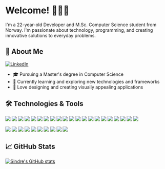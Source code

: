 # Welcome! 👋🇳🇴

I'm a 22-year-old Developer and M.Sc. Computer Science student from Norway. I'm passionate about technology, programming, and creating innovative solutions to everyday problems.

## 🚀 About Me
[![LinkedIn](https://img.shields.io/badge/LinkedIn-sindreoyen-informational?style=flat&logo=linkedin&logoColor=white&color=2bbc8a)](https://www.linkedin.com/in/sindre-oeyen/)

- 🎓 Pursuing a Master's degree in Computer Science
- 🌱 Currently learning and exploring new technologies and frameworks
- 🎨 Love designing and creating visually appealing applications

## 🛠️ Technologies & Tools

<div style="display: inline-block;">
<img src="https://img.shields.io/badge/Swift-FA7343?style=for-the-badge&logo=swift&logoColor=white" />
<img src="https://img.shields.io/badge/SwiftUI-FF69B4?style=for-the-badge&logo=swift&logoColor=white" />
<img src="https://img.shields.io/badge/Python-3776AB?style=for-the-badge&logo=python&logoColor=white" />
<img src="https://img.shields.io/badge/Java-007396?style=for-the-badge&logo=java&logoColor=white" />
<img src="https://img.shields.io/badge/C-00599C?style=for-the-badge&logo=c&logoColor=white" />
<img src="https://img.shields.io/badge/TypeScript-3178C6?style=for-the-badge&logo=typescript&logoColor=white" />
<img src="https://img.shields.io/badge/React-61DAFB?style=for-the-badge&logo=react&logoColor=white" />
<img src="https://img.shields.io/badge/Docker-2496ED?style=for-the-badge&logo=docker&logoColor=white" />
<img src="https://img.shields.io/badge/App%20Store-0D96F6?style=for-the-badge&logo=apple&logoColor=white" />
<img src="https://img.shields.io/badge/TestFlight-FF69B4?style=for-the-badge&logo=testflight&logoColor=white" />
<img src="https://img.shields.io/badge/MVVM-FF69B4?style=for-the-badge&logo=mvvm&logoColor=white" />
<img src="https://img.shields.io/badge/MVC-FF69B4?style=for-the-badge&logo=mvc&logoColor=white" />
<img src="https://img.shields.io/badge/SQL-336791?style=for-the-badge&logo=sql&logoColor=white" />
<img src="https://img.shields.io/badge/sqlite-07405E?style=for-the-badge&logo=sqlite&logoColor=white" />
<img src="https://img.shields.io/badge/Adobe%20XD-FF26BE?style=for-the-badge&logo=adobexd&logoColor=white" />
<img src="https://img.shields.io/badge/Figma-F24E1E?style=for-the-badge&logo=figma&logoColor=white" />
<img src="https://img.shields.io/badge/Android%20Studio-3DDC84?style=for-the-badge&logo=androidstudio&logoColor=white" />
<img src="https://img.shields.io/badge/libgdx-FF69B4?style=for-the-badge&logo=libgdx&logoColor=white" />
<img src="https://img.shields.io/badge/Adobe%20Photoshop-31A8FF?style=for-the-badge&logo=adobephotoshop&logoColor=white" />
<img src="https://img.shields.io/badge/Django-092E20?style=for-the-badge&logo=django&logoColor=white" />
<img src="https://img.shields.io/badge/Firebase-FFCA28?style=for-the-badge&logo=firebase&logoColor=white"/>


</div>


![](https://img.shields.io/badge/Code-Swift-informational?style=flat&logo=swift&logoColor=white&color=2bbc8a)
![](https://img.shields.io/badge/Code-C-informational?style=flat&logo=c&logoColor=white&color=2bbc8a)
![](https://img.shields.io/badge/Code-Python-informational?style=flat&logo=python&logoColor=white&color=2bbc8a)
![](https://img.shields.io/badge/Code-Java-informational?style=flat&logo=java&logoColor=white&color=2bbc8a)
![](https://img.shields.io/badge/Code-JavaScript-informational?style=flat&logo=javascript&logoColor=white&color=2bbc8a)
![](https://img.shields.io/badge/Framework-React-informational?style=flat&logo=react&logoColor=white&color=2bbc8a)
![](https://img.shields.io/badge/Framework-Django-informational?style=flat&logo=django&logoColor=white&color=2bbc8a)
![](https://img.shields.io/badge/Tools-Node.js-informational?style=flat&logo=node.js&logoColor=white&color=2bbc8a)
![](https://img.shields.io/badge/Tools-Git-informational?style=flat&logo=git&logoColor=white&color=2bbc8a)
![](https://img.shields.io/badge/Tools-Docker-informational?style=flat&logo=docker&logoColor=white&color=2bbc8a)

## 📈 GitHub Stats

[![Sindre's GitHub stats](https://github-readme-stats.vercel.app/api?username=sindreoyen&show_icons=true&theme=radical)](https://github.com/sindreoyen)
